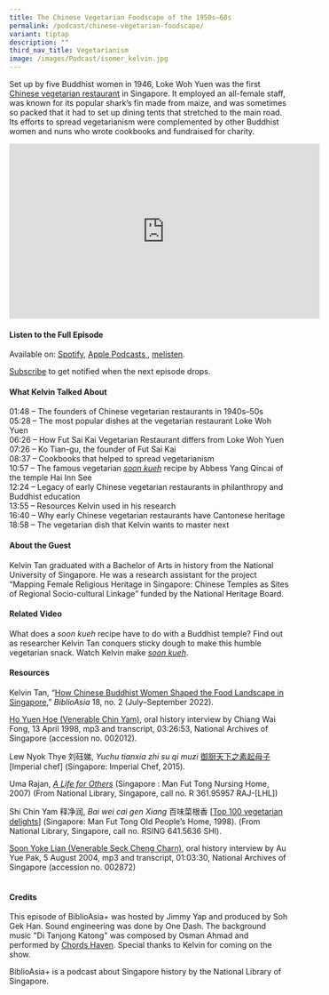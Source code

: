 ```yaml
---
title: The Chinese Vegetarian Foodscape of the 1950s–60s
permalink: /podcast/chinese-vegetarian-foodscape/
variant: tiptap
description: ""
third_nav_title: Vegetarianism
image: /images/Podcast/isomer_kelvin.jpg
---
```

<p>Set up by five Buddhist women in 1946, Loke Woh Yuen was the first <a href="https://biblioasia.nlb.gov.sg/vol-18/issue-2/jul-sep-2022/buddhist-women-vegetarian-food-singapore/" rel="noopener noreferrer nofollow" target="_blank">Chinese vegetarian restaurant</a> in
Singapore. It employed an all-female staff, was known for its popular shark’s
fin made from maize, and was sometimes so packed that it had to set up
dining tents that stretched to the main road. Its efforts to spread vegetarianism
were complemented by other Buddhist women and nuns who wrote cookbooks
and fundraised for charity.</p>
<div class="iframe-wrapper">
<iframe height="315" width="560" allowfullscreen="true" frameborder="0" src="https://www.youtube.com/embed/Gf90N5hEH5c?si=hAVWhyliAL8CD_eh"></iframe>
</div>
<h4><strong>Listen to the Full Episode</strong></h4>
<p>Available on: <a href="https://open.spotify.com/episode/1FsrEOgCuVK0oOo3N8I6RF" rel="noopener noreferrer nofollow" target="_blank"><u>Spotify</u></a>,
<a href="https://podcasts.apple.com/us/podcast/the-chinese-vegetarian-foodscape-of-the-1950s-60s/id1688142751?i=1000656095995" rel="noopener noreferrer nofollow" target="_blank"><u>Apple Podcasts</u> 
</a>, <a href="https://www.melisten.sg/podcast/playlist/BiblioAsia%2B-2115156/The-Chinese-Vegetarian-Foodscape-of-the-1950s%E2%80%9360s-2478211" rel="noopener noreferrer nofollow" target="_blank"><u>melisten</u></a>.</p>
<p><a href="https://open.spotify.com/show/66PYiIthr1KqQhJ82XH4DN" rel="noopener noreferrer nofollow" target="_blank"><u>Subscribe</u></a> to
get notified when the next episode drops.</p>
<p></p>
<h4><strong>What Kelvin Talked About</strong></h4>
<p>01:48 – The founders of Chinese vegetarian restaurants in 1940s–50s
<br>05:28 – The most popular dishes at the vegetarian restaurant Loke Woh
Yuen
<br>06:26 – How Fut Sai Kai Vegetarian Restaurant differs from Loke Woh Yuen
<br>07:26 – Ko Tian-gu, the founder of Fut Sai Kai
<br>08:37 – Cookbooks that helped to spread vegetarianism
<br>10:57 – The famous vegetarian <em><a href="https:// biblioasia.nlb.gov.sg/videos/soon-kueh/" rel="noopener noreferrer nofollow" target="_blank">soon kueh</a></em> recipe
by Abbess Yang Qincai of the temple Hai Inn See
<br>12:24 – Legacy of early Chinese vegetarian restaurants in philanthropy
and Buddhist education
<br>13:55 – Resources Kelvin used in his research
<br>16:40 – Why early Chinese vegetarian restaurants have Cantonese heritage
<br>18:58 – The vegetarian dish that Kelvin wants to master next</p>
<h4><strong>About the Guest</strong></h4>
<p>Kelvin Tan graduated with a Bachelor of Arts in history from the National
University of Singapore. He was a research assistant for the project “Mapping
Female Religious Heritage in Singapore: Chinese Temples as Sites of Regional
Socio-cultural Linkage” funded by the National Heritage Board.</p>
<p></p>
<h4><strong>Related Video</strong></h4>
<p>What does a<em> soon kueh</em> recipe have to do with a Buddhist temple?
Find out as researcher Kelvin Tan conquers sticky dough to make this humble
vegetarian snack. Watch Kelvin make <em><a href="https:// biblioasia.nlb.gov.sg/videos/soon-kueh/" rel="noopener noreferrer nofollow" target="_blank">soon kueh</a></em>.</p>
<p></p>
<h4><strong>Resources</strong></h4>
<p>Kelvin Tan, “<a href="https://biblioasia.nlb.gov.sg/vol-18/issue-2/jul-sep-2022/buddhist-women-vegetarian-food-singapore/" rel="noopener noreferrer nofollow" target="_blank">How Chinese Buddhist Women Shaped the Food Landscape in Singapore</a>,” <em>BiblioAsia</em> 18,
no. 2 (July–September 2022).</p>
<p><a href="https://www.nas.gov.sg/archivesonline/oral_history_interviews/record-details/df4ec242-115f-11e3-83d5-0050568939ad" rel="noopener noreferrer nofollow" target="_blank">Ho Yuen Hoe (Venerable Chin Yam)</a>,
oral history interview by Chiang Wai Fong, 13 April 1998, mp3 and transcript,
03:26:53, National Archives of Singapore (accession no. 002012).&nbsp;</p>
<p>Lew Nyok Thye 刘砡娣, <em>Yuchu tianxia zhi su qi muzi</em>  <a href="https://eservice.nlb.gov.sg/redir/itemdetails?bid=201603708" rel="noopener noreferrer nofollow" target="_blank">御厨天下之素起母子</a> [Imperial
chef] (Singapore: Imperial Chef, 2015).&nbsp;</p>
<p>Uma Rajan, <em><a href="https://eservice.nlb.gov.sg/redir/itemdetails?bid=12833802" rel="noopener noreferrer nofollow" target="_blank">A Life for Others</a></em> (Singapore
: Man Fut Tong Nursing Home, 2007) (From National Library, Singapore, call
no. R 361.95957 RAJ-[LHL])&nbsp;</p>
<p>Shi Chin Yam 释净润, <em>Bai wei cai gen Xiang</em> 百味菜根香 [<a href="https://eservice.nlb.gov.sg/redir/itemdetails?bid=200060754" rel="noopener noreferrer nofollow" target="_blank">Top 100 vegetarian delights</a>]
(Singapore: Man Fut Tong Old People’s Home, 1998). (From National Library,
Singapore, call no. RSING 641.5636 SHI).&nbsp;</p>
<p><a href="https://www.nas.gov.sg/archivesonline/oral_history_interviews/record-details/40edf94a-115e-11e3-83d5-0050568939ad" rel="noopener noreferrer nofollow" target="_blank">Soon Yoke Lian (Venerable Seck Cheng Charn)</a>,
oral history interview by Au Yue Pak, 5 August 2004, mp3 and transcript,
01:03:30, National Archives of Singapore (accession no. 002872)</p>
<h4><br><strong>Credits</strong></h4>
<p>This episode of BiblioAsia+ was hosted by Jimmy Yap and produced by Soh
Gek Han. Sound engineering was done by One Dash. The background music "Di
Tanjong Katong" was composed by Osman Ahmad and performed by&nbsp;<a href="https://www.youtube.com/watch?v=uA2v7ka5TAI" rel="noopener noreferrer" target="_blank"><u>Chords Haven</u></a>.
Special thanks to Kelvin for coming on the show.</p>
<p>BiblioAsia+ is a podcast about Singapore history by the National Library
of Singapore.</p>